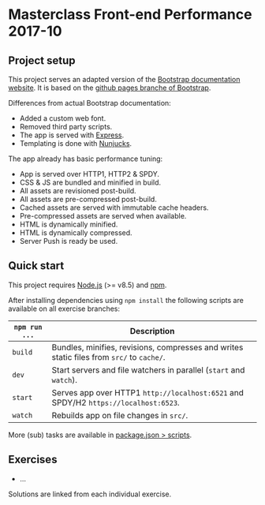 # Masterclass Front-end Performance 2017-10

## Project setup

This project serves an adapted version of the [Bootstrap documentation website](http://getbootstrap.com/).
It is based on the [github pages branche of Bootstrap](https://github.com/twbs/bootstrap/tree/gh-pages). 

Differences from actual Bootstrap documentation:

* Added a custom web font.
* Removed third party scripts.
* The app is served with [Express](https://expressjs.com/).
* Templating is done with [Nunjucks](https://mozilla.github.io/nunjucks/).

The app already has basic performance tuning:

* App is served over HTTP1, HTTP2 & SPDY.
* CSS & JS are bundled and minified in build.
* All assets are revisioned post-build.
* All assets are pre-compressed post-build.
* Cached assets are served with immutable cache headers.
* Pre-compressed assets are served when available.
* HTML is dynamically minified.
* HTML is dynamically compressed.
* Server Push is ready be used.


## Quick start

This project requires [Node.js](http://nodejs.org/) (>= v8.5) and [npm](https://npmjs.org/).

After installing dependencies using `npm install` the following scripts are available on all exercise branches:

`npm run ...` | Description
---|---
`build` | Bundles, minifies, revisions, compresses and writes static files from `src/` to `cache/`.
`dev` | Start servers and file watchers in parallel (`start` and `watch`).
`start` | Serves app over HTTP1 `http://localhost:6521` and SPDY/H2 `https://localhost:6523`.
`watch` | Rebuilds app on file changes in `src/`.

More (sub) tasks are available in [package.json > scripts](package.json).


## Exercises

* ...

Solutions are linked from each individual exercise.
